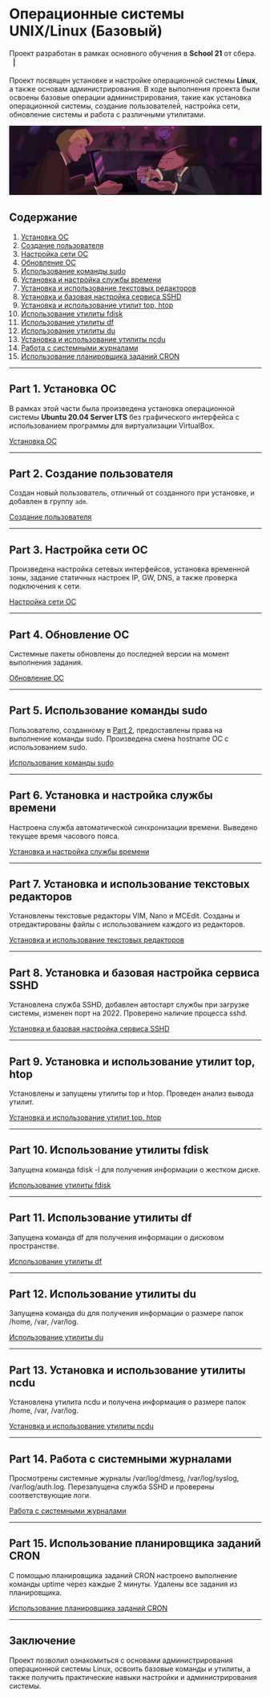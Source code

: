 # Операционные системы UNIX/Linux (Базовый)

Проект разработан в рамках основного обучения в **School 21** от сбера. <img src="materials/images/heart_21_x10.gif" alt="drawing" width="20" height="20"/>

Проект посвящен установке и настройке операционной системы **Linux**, а также основам администрирования. В ходе выполнения проекта были освоены базовые операции администрирования, такие как установка операционной системы, создание пользователей, настройка сети, обновление системы и работа с различными утилитами.

![linux.png](materials%2Fimages%2Flinux.png)

## Содержание

1. [Установка ОС](#part-1-установка-ос)
2. [Создание пользователя](#part-2-создание-пользователя)
3. [Настройка сети ОС](#part-3-настройка-сети-ос)
4. [Обновление ОС](#part-4-обновление-ос)
5. [Использование команды sudo](#part-5-использование-команды-sudo)
6. [Установка и настройка службы времени](#part-6-установка-и-настройка-службы-времени)
7. [Установка и использование текстовых редакторов](#part-7-установка-и-использование-текстовых-редакторов)
8. [Установка и базовая настройка сервиса SSHD](#part-8-установка-и-базовая-настройка-сервиса-sshd)
9. [Установка и использование утилит top, htop](#part-9-установка-и-использование-утилит-top-htop)
10. [Использование утилиты fdisk](#part-10-использование-утилиты-fdisk)
11. [Использование утилиты df](#part-11-использование-утилиты-df)
12. [Использование утилиты du](#part-12-использование-утилиты-du)
13. [Установка и использование утилиты ncdu](#part-13-установка-и-использование-утилиты-ncdu)
14. [Работа с системными журналами](#part-14-работа-с-системными-журналами)
15. [Использование планировщика заданий CRON](#part-15-использование-планировщика-заданий-cron)

---

## Part 1. Установка ОС

В рамках этой части была произведена установка операционной системы **Ubuntu 20.04 Server LTS** без графического интерфейса с использованием программы для виртуализации VirtualBox.

[Установка ОС](src/Report_D01.md#1-установка-ос)

---

## Part 2. Создание пользователя

Создан новый пользователь, отличный от созданного при установке, и добавлен в группу `adm`.

[Создание пользователя](src/Report_D01.md#2-создание-пользователя)

---

## Part 3. Настройка сети ОС

Произведена настройка сетевых интерфейсов, установка временной зоны, задание статичных настроек IP, GW, DNS, а также проверка подключения к сети.

[Настройка сети ОС](src/Report_D01.md#3-настройка-сети-ос)

---

## Part 4. Обновление ОС

Системные пакеты обновлены до последней версии на момент выполнения задания.

[Обновление ОС](src/Report_D01.md#4-обновление-ос)

---

## Part 5. Использование команды sudo

Пользователю, созданному в [Part 2](#part-2-создание-пользователя), предоставлены права на выполнение команды sudo. Произведена смена hostname ОС с использованием sudo.

[Использование команды sudo](src/Report_D01.md#5-использование-команды-sudo)

---

## Part 6. Установка и настройка службы времени

Настроена служба автоматической синхронизации времени. Выведено текущее время часового пояса.

[Установка и настройка службы времени](src/Report_D01.md#6-установка-и-настройка-службы-времени)

---

## Part 7. Установка и использование текстовых редакторов

Установлены текстовые редакторы VIM, Nano и MCEdit. Созданы и отредактированы файлы с использованием каждого из редакторов.

[Установка и использование текстовых редакторов](src/Report_D01.md#7-установка-и-использование-текстовых-редакторов)

---

## Part 8. Установка и базовая настройка сервиса SSHD

Установлена служба SSHD, добавлен автостарт службы при загрузке системы, изменен порт на 2022. Проверено наличие процесса sshd.

[Установка и базовая настройка сервиса SSHD](src/Report_D01.md#8-установка-и-базовая-настройка-сервиса-sshd)

---

## Part 9. Установка и использование утилит top, htop

Установлены и запущены утилиты top и htop. Проведен анализ вывода утилит.

[Установка и использование утилит top, htop](src/Report_D01.md#9-установка-и-использование-утилит-top-htop)

---

## Part 10. Использование утилиты fdisk

Запущена команда fdisk -l для получения информации о жестком диске.

[Использование утилиты fdisk](src/Report_D01.md#10-использование-утилиты-fdisk)

---

## Part 11. Использование утилиты df

Запущена команда df для получения информации о дисковом пространстве.

[Использование утилиты df](src/Report_D01.md#11-использование-утилиты-df)

---

## Part 12. Использование утилиты du

Запущена команда du для получения информации о размере папок /home, /var, /var/log.

[Использование утилиты du](src/Report_D01.md#12-использование-утилиты-du)

---

## Part 13. Установка и использование утилиты ncdu

Установлена утилита ncdu и получена информация о размере папок /home, /var, /var/log.

[Установка и использование утилиты ncdu](src/Report_D01.md#13-установка-и-использование-утилиты-ncdu)

---

## Part 14. Работа с системными журналами

Просмотрены системные журналы /var/log/dmesg, /var/log/syslog, /var/log/auth.log. Перезапущена служба SSHD и проверены соответствующие логи.

[Работа с системными журналами](src/Report_D01.md#14-работа-с-системными-журналами)

---

## Part 15. Использование планировщика заданий CRON

С помощью планировщика заданий CRON настроено выполнение команды uptime через каждые 2 минуты. Удалены все задания из планировщика.

[Использование планировщика заданий CRON](src/Report_D01.md#15-использование-планировщика-заданий-cron)

---

## Заключение

Проект позволил ознакомиться с основами администрирования операционной системы Linux, освоить базовые команды и утилиты, а также получить практические навыки настройки и администрирования системы.

